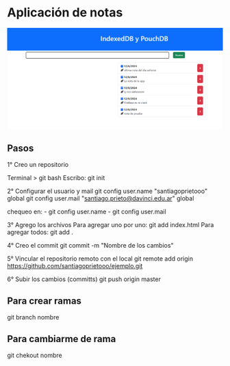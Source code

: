 # Aplicación de notas

![Captura](captura.png)

## Pasos

1° Creo un repositorio

Terminal > git bash
Escribo: git init

2° Configurar el usuario y mail
git config user.name "santiagoprietooo" global
git config user.mail "santiago.prieto@davinci.edu.ar" global

chequeo en: - git config user.name
            - git config user.mail

3° Agrego los archivos
Para agregar uno por uno: git add index.html
Para agregar todos:       git add .

4° Creo el commit
git commit -m "Nombre de los cambios"

5° Vincular el repositorio remoto con el local
git remote add origin https://github.com/santiagoprietooo/ejemplo.git

6° Subir los cambios (committs)
git push origin master

## Para crear ramas
git branch nombre

## Para cambiarme de rama
git chekout nombre